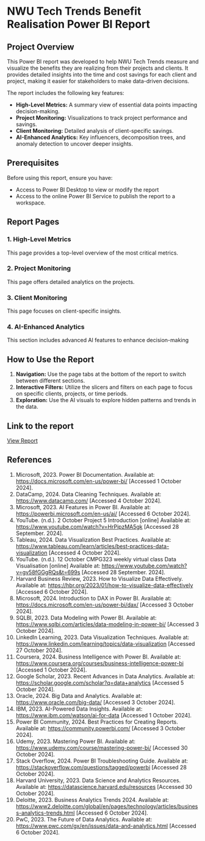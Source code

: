 # NWU Tech Trends Benefit Realisation Power BI Report
## Project Overview
This Power BI report was developed to help NWU Tech Trends measure and visualize the benefits they are realizing from their projects and clients. It provides detailed insights into the time and cost savings for each client and project, making it easier for stakeholders to make data-driven decisions.

The report includes the following key features:
*  **High-Level Metrics:** A summary view of essential data points impacting decision-making.
*  **Project Monitoring:** Visualizations to track project performance and savings.
*  **Client Monitoring:** Detailed analysis of client-specific savings.
*  **AI-Enhanced Analytics:** Key influencers, decomposition trees, and anomaly detection to uncover deeper insights.

## Prerequisites
Before using this report, ensure you have:
* Access to Power BI Desktop to view or modify the report
* Access to the online Power BI Service to publish the report to a workspace.

## Report Pages
### 1. High-Level Metrics
This page provides a top-level overview of the most critical metrics.
### 2. Project Monitoring
This page offers detailed analytics on the projects.
### 3. Client Monitoring
This page focuses on client-specific insights.
### 4. AI-Enhanced Analytics
This section includes advanced AI features to enhance decision-making

## How to Use the Report
1. **Navigation:** Use the page tabs at the bottom of the report to switch between different sections.
2. **Interactive Filters:** Utilize the slicers and filters on each page to focus on specific clients, projects, or time periods.
3. **Exploration:** Use the AI visuals to explore hidden patterns and trends in the data.

## Link to the report
[View Report](https://app.powerbi.com/links/vQEMiPKQdS?ctid=b14d86f1-83ba-4b13-a702-b5c0231b9337&pbi_source=linkShare&bookmarkGuid=db363627-6fda-4857-8f83-dc4358dba4e8)

## References
1. Microsoft, 2023. Power BI Documentation. Available at: https://docs.microsoft.com/en-us/power-bi/ [Accessed 1 October 2024].
2. DataCamp, 2024. Data Cleaning Techniques. Available at: https://www.datacamp.com/ [Accessed 4 October 2024].
3. Microsoft, 2023. AI Features in Power BI. Available at: https://powerbi.microsoft.com/en-us/ai/ [Accessed 6 October 2024].
4. YouTube. (n.d.). 2 October Project 5 Introduction [online] Available at: https://www.youtube.com/watch?v=HrPipzMA5gk [Accessed 28 September. 2024].
5. Tableau, 2024. Data Visualization Best Practices. Available at: https://www.tableau.com/learn/articles/best-practices-data-visualization [Accessed 4 October 2024].
6. YouTube. (n.d.). 12 October CMPG323 weekly virtual class Data Visualisation [online] Available at: https://www.youtube.com/watch?v=gv58fGGgRQs&t=699s [Accessed 28 September. 2024].
7. Harvard Business Review, 2023. How to Visualize Data Effectively. Available at: https://hbr.org/2023/01/how-to-visualize-data-effectively [Accessed 6 October 2024].
8. Microsoft, 2024. Introduction to DAX in Power BI. Available at: https://docs.microsoft.com/en-us/power-bi/dax/ [Accessed 3 October 2024].
9. SQLBI, 2023. Data Modeling with Power BI. Available at: https://www.sqlbi.com/articles/data-modeling-in-power-bi/ [Accessed 3 October 2024].
10. LinkedIn Learning, 2023. Data Visualization Techniques. Available at: https://www.linkedin.com/learning/topics/data-visualization [Accessed 27 October 2024].
11. Coursera, 2024. Business Intelligence with Power BI. Available at: https://www.coursera.org/courses/business-intelligence-power-bi [Accessed 1 October 2024].
12. Google Scholar, 2023. Recent Advances in Data Analytics. Available at: https://scholar.google.com/scholar?q=data+analytics [Accessed 5 October 2024].
13. Oracle, 2024. Big Data and Analytics. Available at: https://www.oracle.com/big-data/ [Accessed 3 October 2024].
14. IBM, 2023. AI-Powered Data Insights. Available at: https://www.ibm.com/watson/ai-for-data [Accessed 1 October 2024].
15. Power BI Community, 2024. Best Practices for Creating Reports. Available at: https://community.powerbi.com/ [Accessed 3 October 2024].
16. Udemy, 2023. Mastering Power BI. Available at: https://www.udemy.com/course/mastering-power-bi/ [Accessed 30 October 2024].
17. Stack Overflow, 2024. Power BI Troubleshooting Guide. Available at: https://stackoverflow.com/questions/tagged/powerbi [Accessed 28 October 2024].
18. Harvard University, 2023. Data Science and Analytics Resources. Available at: https://datascience.harvard.edu/resources [Accessed 30 October 2024].
19. Deloitte, 2023. Business Analytics Trends 2024. Available at: https://www2.deloitte.com/global/en/pages/technology/articles/business-analytics-trends.html [Accessed 6 October 2024].
20. PwC, 2023. The Future of Data Analytics. Available at: https://www.pwc.com/gx/en/issues/data-and-analytics.html [Accessed 6 October 2024].
